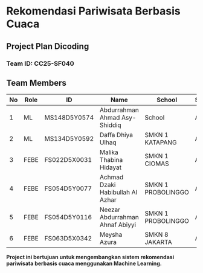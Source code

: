 # **Rekomendasi Pariwisata Berbasis Cuaca**
## **Project Plan Dicoding**
### **Team ID:** CC25-SF040

## **Team Members**
| No | Role  | ID | Name | School | Status |
|----|------|----|------|--------|--------|
| 1  | ML   | MS148D5Y0574 | Abdurrahman Ahmad Asy-Shiddiq | School | Active |
| 2  | ML   | MS134D5Y0592 | Daffa Dhiya Ulhaq | SMKN 1 KATAPANG | Active |
| 3  | FEBE | FS022D5X0031 | Malika Thabina Hidayat | SMKN 1 CIOMAS | Active |
| 4  | FEBE | FS054D5Y0077 | Achmad Dzaki Habibullah Al Azhar | SMKN 1 PROBOLINGGO | Active |
| 5  | FEBE | FS054D5Y0116 | Neezar Abdurrahman Ahnaf Abiyyi | SMKN 1 PROBOLINGGO | Active |
| 6  | FEBE | FS063D5X0342 | Meysha Azura | SMKN 8 JAKARTA | Active |

**Project ini bertujuan untuk mengembangkan sistem rekomendasi pariwisata berbasis cuaca menggunakan Machine Learning.**
